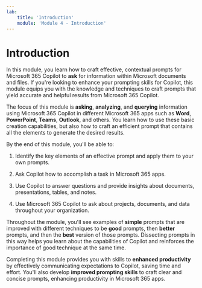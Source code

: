 ```yaml
---
lab:
    title: 'Introduction'
    module: 'Module 4 - Introduction'
---
```


# Introduction

In this module, you learn how to craft effective, contextual prompts for Microsoft 365 Copilot to **ask** for information within Microsoft documents and files. If you're looking to enhance your prompting skills for Copilot, this module equips you with the knowledge and techniques to craft prompts that yield accurate and helpful results from Microsoft 365 Copilot.

The focus of this module is **asking**, **analyzing**, and **querying** information using Microsoft 365 Copilot in different Microsoft 365 apps such as **Word**, **PowerPoint**, **Teams**, **Outlook**, and others. You learn how to use these basic creation capabilities, but also how to craft an efficient prompt that contains all the elements to generate the desired results.

By the end of this module, you'll be able to:

1. Identify the key elements of an effective prompt and apply them to your own prompts.

1. Ask Copilot how to accomplish a task in Microsoft 365 apps.

1. Use Copilot to answer questions and provide insights about documents, presentations, tables, and notes.

1. Use Microsoft 365 Copilot to ask about projects, documents, and data throughout your organization.

Throughout the module, you'll see examples of **simple** prompts that are improved with different techniques to be **good** prompts, then **better** prompts, and then the **best** version of those prompts. Dissecting prompts in this way helps you learn about the capabilities of Copilot and reinforces the importance of good technique at the same time.

Completing this module provides you with skills to **enhanced productivity** by effectively communicating expectations to Copilot, saving time and effort. You'll also develop **improved prompting skills** to craft clear and concise prompts, enhancing productivity in Microsoft 365 apps.
